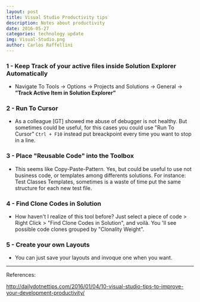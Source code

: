 ```yaml
---
layout: post
title: Visual Studio Productivity tips
description: Notes about productivity
date: 2016-05-27
categories: technology update
img: Visual-Studio.png
author: Carlos Raffellini
---
```


### 1 - Keep Track of your active files inside Solution Explorer Automatically

- Navigate To Tools -> Options -> Projects and Solutions -> General -> **”Track Active Item in Solution Explorer”**

### 2 - Run To Cursor

-  As a colleague [GT] showed me abuse of debugger is not healthy. But sometimes could be useful, for this cases you could use "Run To Cursor" `Ctrl + F10` instead put breackpoint every time you want to stop in a line.

### 3 - Place "Reusable Code" into the Toolbox

- This seems like Copy-Paste-Pattern. Yes, but could be useful to use not business code, or templates among differents solutions. For instance: Test Classes Templates, sometimes is a waste of time put the same structure for each new test file.

### 4 - Find Clone Codes in Solution

- How haven't I realize of this tool before? Just select a piece of code > Right Click > "Find Clone Codes in Solution", and voilà. You 'll see possible code clones grouped by "Clonality Weight".

### 5 - Create your own Layouts

- You can just save your layouts and invoque one when you want.

---
References:

http://dailydotnettips.com/2016/01/04/10-visual-studio-tips-to-improve-your-development-productivity/
